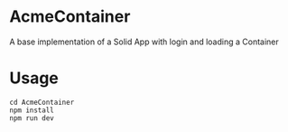 # AcmeContainer

A base implementation of a Solid App with login and loading a Container

# Usage

```
cd AcmeContainer
npm install
npm run dev
```